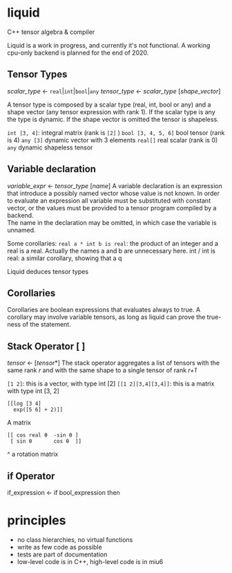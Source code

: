 # liquid
C++ tensor algebra &amp; compiler

Liquid is a work in progress, and currently it's not functional. A working cpu-only backend is planned for the end of 2020.

## Tensor Types
*scalar_type* ← `real`|`int`|`bool`|`any`
*tensor_type*  ← *scalar_type* [*shape_vector*]

A tensor type is composed by a scalar type (real, int, bool or any) and a shape vector (any tensor expression with rank 1). If the scalar type is any the type is dynamic. If the shape vector is omitted the tensor is shapeless.

`int [3, 4]`: integral matrix (rank is `[2]` )
`bool [3, 4, 5, 6]` bool tensor (rank is 4)
`any [3]` dynamic vector with 3 elements
`real[]` real scalar (rank is 0)
`any` dynamic shapeless tensor

## Variable declaration

*variable_expr*  ← *tensor_type* [*name*]
A variable declaration is an expression that introduce a possibly named vector whose value is not known. In order to evaluate an expression all variable must be substituted with constant vector, or the values must be provided to a tensor program compiled by a backend.  
The name in the declaration may be omitted, in which case the variable is unnamed.

Some corollaries:
`real a * int b is real`: the product of an integer and a real is a real. Actually the names a and b are unnecessary here.
int / int is real: a similar corollary, showing that a q 

Liquid deduces tensor types

## Corollaries
Corollaries are boolean expressions that evaluates always to true. A corollary may involve variable tensors, as long as liquid can prove the true-ness of the statement. 

## Stack Operator [ ]
*tensor* ← [*tensor**]
The stack operator aggregates a list of tensors with the same rank *r* and with the same shape to a single tensor of rank *r+1*

`[1 2]`: this is a vector, with type int [2] 
`[[1 2][3,4][3,4]]`: this is a matrix with type int [3, 2]

    [[log [3 4]
      exp([5 6] + 2)]]

A matrix 

    [[ cos real θ  -sin θ ]
     [ sin θ       cos θ  ]]
^ a rotation matrix

## if Operator
if_expression  ← if bool_expression then

# principles
- no class hierarchies, no virtual functions
- write as few code as possible
- tests are part of documentation
- low-level code is in C++,  high-level code is in miu6 

<!--stackedit_data:
eyJoaXN0b3J5IjpbLTE4NjA3MDE3NTYsLTE2MzYxOTkxNTVdfQ
==
-->